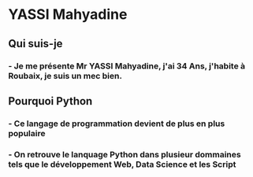 # YASSI Mahyadine
##  Qui suis-je
### - Je me présente Mr YASSI Mahyadine, j'ai 34 Ans, j'habite à Roubaix, je suis un mec bien.
##  Pourquoi Python
### - Ce langage de programmation devient de plus en plus populaire
### - On retrouve le lanquage Python dans plusieur dommaines tels que le développement Web, Data Science et les Script
